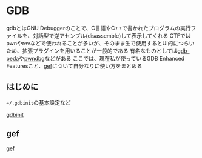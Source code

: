 <!-- TITLE: Gdb -->
<!-- SUBTITLE: A quick summary of Gdb -->

# GDB
gdbとはGNU Debuggerのことで、C言語やC++で書かれたプログラムの実行ファイルを、対話型で逆アセンブル(disassemble)して表示してくれる
CTFではpwnやrevなどで使われることが多いが、そのまま生で使用するとUI的につらいため、拡張プラグインを用いることが一般的である
有名なものとしては[gdb-peda](https://github.com/longld/peda)や[pwndbg](https://github.com/pwndbg/pwndbg)などがある
ここでは、現在私が使っているGDB Enhanced Featuresこと、[gef](https://github.com/hugsy/gef)について自分なりに使い方をまとめる

## はじめに

`~/.gdbinit`の基本設定など

[gdbinit](/ctf/gdb/gdbinit)

## gef

[gef](/ctf/gdb/gef)

